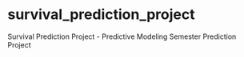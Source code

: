 # survival_prediction_project
Survival Prediction Project - Predictive Modeling Semester Prediction Project
